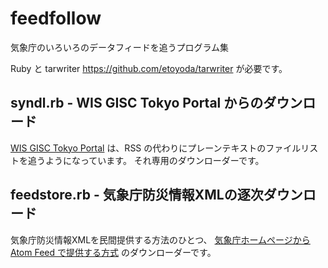 # feedfollow
気象庁のいろいろのデータフィードを追うプログラム集

Ruby と tarwriter https://github.com/etoyoda/tarwriter が必要です。

## syndl.rb - WIS GISC Tokyo Portal からのダウンロード

[WIS GISC Tokyo Portal](http://www.wis-jma.go.jp/)
は、RSS の代わりにプレーンテキストのファイルリストを追うようになっています。
それ専用のダウンローダーです。

## feedstore.rb - 気象庁防災情報XMLの逐次ダウンロード

気象庁防災情報XMLを民間提供する方法のひとつ、
[気象庁ホームページから Atom Feed で提供する方式](http://xml.kishou.go.jp/xmlpull.html)
のダウンローダーです。


